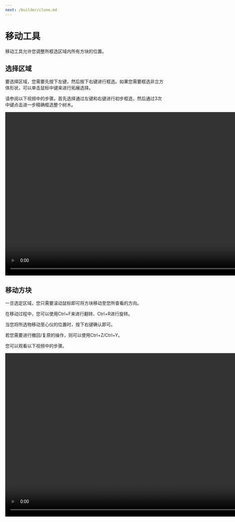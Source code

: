 ```yaml
---
next: /builder/clone.md
---
```


# 移动工具

移动工具允许您调整所框选区域内所有方块的位置。

## 选择区域

要选择区域，您需要先按下左键，然后按下右键进行框选。如果您需要框选非立方体形状，可以单击鼠标中键来进行拓展选择。

请参阅以下视频中的步骤。首先选择通过左键和右键进行初步框选，然后通过3次中键点击进一步精确框选整个树木。

<video width="960" height="520" controls autoplay loop>
    <source src="/images/BuilderToolSelection.mp4" type="video/mp4">
</video>

## 移动方块

一旦选定区域，您只需要滚动鼠标即可将方块移动至您所查看的方向。

在移动过程中，您可以使用Ctrl+F来进行翻转、Ctrl+R进行旋转。

当您将所选物移动至心仪的位置时，按下右键确认即可。

若您需要进行撤回/复原的操作，则可以使用Ctrl+Z/Ctrl+Y。

您可以观看以下视频中的步骤。

<video width="960" height="520" controls autoplay loop>
    <source src="/images/MoveTool.mp4" type="video/mp4">
</video>
